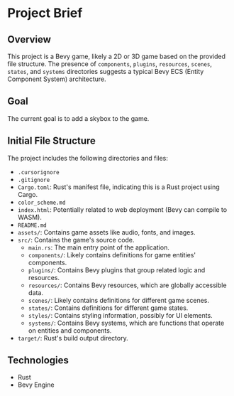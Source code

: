 # Project Brief

## Overview

This project is a Bevy game, likely a 2D or 3D game based on the provided file structure. The presence of `components`, `plugins`, `resources`, `scenes`, `states`, and `systems` directories suggests a typical Bevy ECS (Entity Component System) architecture.

## Goal

The current goal is to add a skybox to the game.

## Initial File Structure

The project includes the following directories and files:

- `.cursorignore`
- `.gitignore`
- `Cargo.toml`: Rust's manifest file, indicating this is a Rust project using Cargo.
- `color_scheme.md`
- `index.html`: Potentially related to web deployment (Bevy can compile to WASM).
- `README.md`
- `assets/`: Contains game assets like audio, fonts, and images.
- `src/`: Contains the game's source code.
  - `main.rs`: The main entry point of the application.
  - `components/`: Likely contains definitions for game entities' components.
  - `plugins/`: Contains Bevy plugins that group related logic and resources.
  - `resources/`: Contains Bevy resources, which are globally accessible data.
  - `scenes/`: Likely contains definitions for different game scenes.
  - `states/`: Contains definitions for different game states.
  - `styles/`: Contains styling information, possibly for UI elements.
  - `systems/`: Contains Bevy systems, which are functions that operate on entities and components.
- `target/`: Rust's build output directory.

## Technologies

- Rust
- Bevy Engine
